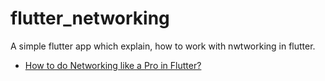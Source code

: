 # flutter_networking

A simple flutter app which explain, how to work with nwtworking in flutter.

- [How to do Networking like a Pro in Flutter?](https://medium.com/swlh/how-to-do-networking-like-a-pro-in-flutter-7e2612103cb5)
